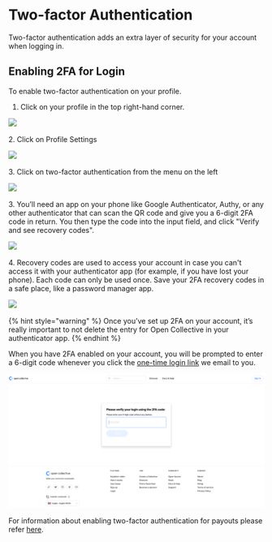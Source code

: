 # Two-factor Authentication

Two-factor authentication adds an extra layer of security for your account when logging in.

## Enabling 2FA for Login

To enable two-factor authentication on your profile.&#x20;

1. Click on your profile in the top right-hand corner.&#x20;

![](../.gitbook/assets/product\_2fa\_profile\_2022-07-21.png)

2\. Click on Profile Settings

![](../.gitbook/assets/product\_2fa\_settings\_2022-07-21.png)

3\. Click on two-factor authentication from the menu on the left&#x20;

![](<../.gitbook/assets/product\_2fa\_2fa\_2022-07-21 (1).png>)

3\. You’ll need an app on your phone like Google Authenticator, Authy, or any other authenticator that can scan the QR code and give you a 6-digit 2FA code in return. You then type the code into the input field, and click "Verify and see recovery codes".

![](../.gitbook/assets/product\_2fa\_auntheticator\_2022-07-21.png)

4\. Recovery codes are used to access your account in case you can't access it with your authenticator app (for example, if you have lost your phone). Each code can only be used once. Save your 2FA recovery codes in a safe place, like a password manager app.

![](../.gitbook/assets/product\_2fa\_recovery\_2022-07-21.png)

{% hint style="warning" %}
Once you’ve set up 2FA on your account, it’s really important to not delete the entry for Open Collective in your authenticator app.
{% endhint %}

When you have 2FA enabled on your account, you will be prompted to enter a 6-digit code whenever you click the [one-time login link](https://docs.opencollective.com/help/product/log-in-system) we email to you.

![](../.gitbook/assets/screenshot-2020-11-20-at-12.48.45.png)

For information about enabling two-factor authentication for payouts please refer [here](../fiscal-hosts/payouts/two-factor-authentication-for-payouts.md).&#x20;
